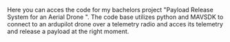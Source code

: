 Here you can acces the code for my bachelors project "Payload Release System for an
Aerial Drone ". 
The code base utilizes python and MAVSDK to connect to an ardupilot drone over a telemetry radio and acces its telemetry and release a payload at the right moment.
